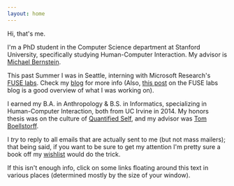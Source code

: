 ```yaml
---
layout: home
---
```

Hi, that's me.

I'm a PhD student in the Computer Science department at Stanford University,
specifically studying Human-Computer Interaction.
My advisor is [Michael Bernstein][msb].

This past Summer I was in Seattle,
interning with Microsoft Research's [FUSE labs][fuselabs].
Check my [blog][blog] for more info
(Also, [this post][fuseblogpost] on the FUSE labs blog is a good overview of what I was working on).

I earned my B.A. in Anthropology & B.S. in Informatics,
specializing in Human-Computer Interaction,
both from UC Irvine in 2014.
My honors thesis was on the culture of [Quantified Self][qsthesis],
and my advisor was [Tom Boellstorff][boellstorff].

I *try* to reply to all emails that are actually sent to me (but not mass mailers);
that being said, if you want to be sure to get my attention I'm pretty sure a book off my [wishlist][wishlist] would do the trick.

If this isn't enough info, click on some links floating around this text in various places
(determined mostly by the size of your window).

[qsthesis]: /media/papers/quantified_self.pdf
[blog]: /blog/
[boellstorff]: http://faculty.sites.uci.edu/boellstorff/
[wishlist]: //amzn.com/w/26BOYXJ3IHQKJ
[jure]: http://cs.stanford.edu/people/jure/
[infolab]: http://infolab.stanford.edu/
[DJ]: http://web.stanford.edu/~jurafsky/
[stanfordnlp]: http://nlp.stanford.edu/
[fuselabs]: http://fuse.microsoft.com/
[msb]: http://hci.stanford.edu/msb/
[fuseblogpost]: http://blog.fuselabs.org/post/125185306896/worker-centric-labor-markets
